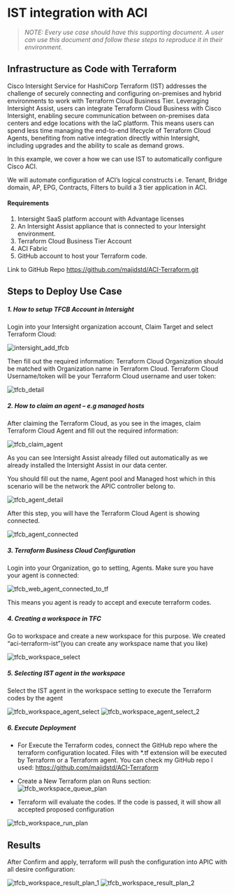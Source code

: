 # **IST integration with ACI**

> _NOTE: Every use case should have this supporting document. A user can use this document and follow these steps to reproduce it in their environment._

## Infrastructure as Code with Terraform

Cisco Intersight Service for HashiCorp Terraform (IST) addresses the challenge of securely connecting and configuring on-premises and hybrid environments to work with Terraform Cloud Business Tier.
Leveraging Intersight Assist, users can integrate Terraform Cloud Business with Cisco Intersight, enabling secure communication between on-premises data centers and edge locations with the IaC platform. This means users can spend less time managing the end-to-end lifecycle of Terraform Cloud Agents, benefiting from native integration directly within Intersight, including upgrades and the ability to scale as demand grows.

In this example, we cover a how we can use IST to automatically configure Cisco ACI.

We will automate configuration of ACI’s logical constructs i.e. Tenant, Bridge domain, AP, EPG, Contracts, Filters to build a 3 tier application in ACI.

#### Requirements

1. Intersight SaaS platform account with Advantage licenses
2. An Intersight Assist appliance that is connected to your Intersight environment.
3. Terraform Cloud Business Tier Account
4. ACI Fabric
5. GitHub account to host your Terraform code.

Link to GitHub Repo
<https://github.com/majidstd/ACI-Terraform.git>

## Steps to Deploy Use Case

##### 1. How to setup TFCB Account in Intersight

Login into your Intersight organization account, Claim Target and select Terraform Cloud:

![intersight_add_tfcb](/assets/intersight_add_tfcb.png)

Then fill out the required information:
Terraform Cloud Organization should be matched with Organization name in Terraform Cloud. Terraform Cloud Username/token will be your Terraform Cloud username and user token:

![tfcb_detail](/assets/tfcb_detail.png)

##### 2. How to claim an agent – e.g managed hosts

After claiming the Terraform Cloud, as you see in the images, claim Terraform Cloud Agent and fill out the required information:

![tfcb_claim_agent](/assets/tfcb_claim_agent.png)

As you can see Intersight Assist already filled out automatically as we already installed the Intersight Assist in our data center.

You should fill out the name, Agent pool and Managed host which in this scenario will be the network the APIC controller belong to.

![tfcb_agent_detail](/assets/tfcb_agent_detail.png)

After this step, you will have the Terraform Cloud Agent is showing connected.

![tfcb_agent_connected](/assets/tfcb_agent_connected.png)

##### 3. Terraform Business Cloud Configuration

Login into your Organization, go to setting, Agents. Make sure you have your agent is connected:

![tfcb_web_agent_connected_to_tf](/assets/tfcb_web_agent_connected_to_tf.png)

This means you agent is ready to accept and execute terraform codes.

##### 4. Creating a workspace in TFC

Go to workspace and create a new workspace for this purpose. We created “aci-terraform-ist”(you can create any workspace name that you like)

![tfcb_workspace_select](/assets/tfcb_workspace_select.png)

##### 5. Selecting IST agent in the workspace

Select the IST agent in the workspace setting to execute the Terraform codes by the agent

![tfcb_workspace_agent_select](/assets/tfcb_workspace_agent_select.png)
![tfcb_workspace_agent_select_2](/assets/tfcb_workspace_agent_select_2.png)

##### 6. Execute Deployment

- For Execute the Terraform codes, connect the GitHub repo where the terraform configuration located. Files with \*.tf extension will be executed by Terraform or a Terraform agent.
  You can check my GitHub repo I used: <https://github.com/majidstd/ACI-Terraform>

- Create a New Terraform plan on Runs section:
  ![tfcb_workspace_queue_plan](/assets/tfcb_workspace_queue_plan.png)

- Terraform will evaluate the codes. If the code is passed, it will show all accepted proposed configuration

![tfcb_workspace_run_plan](/assets/tfcb_workspace_run_plan.png)

## Results

After Confirm and apply, terraform will push the configuration into APIC with all desire configuration:

![tfcb_workspace_result_plan_1](/assets/tfcb_workspace_result_plan_1.png)
![tfcb_workspace_result_plan_2](/assets/tfcb_workspace_result_plan_2.png)
